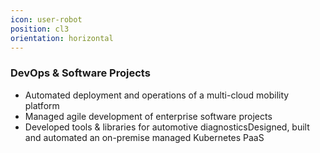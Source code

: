 ```yaml
---
icon: user-robot
position: cl3
orientation: horizontal
---
```


### DevOps & Software Projects

- Automated deployment and operations of a multi-cloud mobility platform
- Managed agile development of enterprise software projects
- Developed tools & libraries for automotive diagnosticsDesigned, built and automated an on-premise managed Kubernetes PaaS
